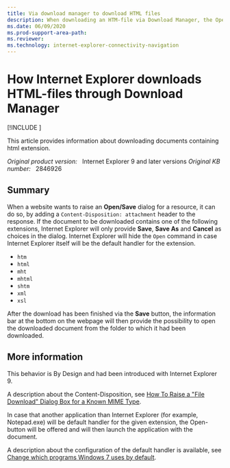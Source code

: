 ```yaml
---
title: Via download manager to download HTML files
description: When downloading an HTM-file via Download Manager, the Open-command is not displayed, but only Save/Save As and Cancel.
ms.date: 06/09/2020
ms.prod-support-area-path: 
ms.reviewer: 
ms.technology: internet-explorer-connectivity-navigation
---
```

# How Internet Explorer downloads HTML-files through Download Manager

[!INCLUDE [](../includes/browsers-important.md)]

This article provides information about downloading documents containing html extension.

_Original product version:_ &nbsp; Internet Explorer 9 and later versions
_Original KB number:_ &nbsp; 2846926

## Summary

When a website wants to raise an **Open/Save** dialog for a resource, it can do so, by adding a `Content-Disposition: attachment` header to the response. If the document to be downloaded contains one of the following extensions, Internet Explorer will only provide **Save**, **Save As** and **Cancel** as choices in the dialog. Internet Explorer will hide the `Open` command in case Internet Explorer itself will be the default handler for the extension.

- `htm`
- `html`
- `mht`
- `mhtml`
- `shtm`
- `xml`
- `xsl`

After the download has been finished via the **Save** button, the information bar at the bottom on the webpage will then provide the possibility to open the downloaded document from the folder to which it had been downloaded.

## More information

This behavior is By Design and had been introduced with Internet Explorer 9.

A description about the Content-Disposition, see [How To Raise a "File Download" Dialog Box for a Known MIME Type](https://support.microsoft.com/help/260519/how-to-raise-a-file-download-dialog-box-for-a-known-mime-type).

In case that another application than Internet Explorer (for example, Notepad.exe) will be default handler for the given extension, the Open-button will be offered and will then launch the application with the document.

A description about the configuration of the default handler is available, see [Change which programs Windows 7 uses by default](https://support.microsoft.com/help/18539/windows-7-change-default-programs).
